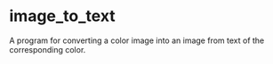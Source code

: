 # image_to_text
A program for converting a color image into an image from text of the corresponding color.
